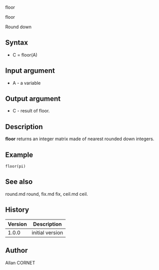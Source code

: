 



floor


floor

Round down

## Syntax

- C = floor(A)

## Input argument

 - A - a variable

## Output argument

 - C - result of floor.

## Description


  <p><b>floor</b> returns an integer matrix made of nearest rounded down integers.</p>


## Example

```Nelson
floor(pi)
```

## See also

round.md round, fix.md fix, ceil.md ceil.
## History

|Version|Description|
|------|------|
|1.0.0|initial version|


## Author

Allan CORNET



